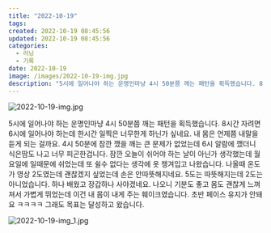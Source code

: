 ```yaml
---
title: "2022-10-19"
tags:
created: 2022-10-19 08:45:56
updated: 2022-10-19 08:45:56
categories:
  - 러닝
  - 기록
date: 2022-10-19
image: /images/2022-10-19-img.jpg
description: "5시에 일어나야 하는 운명인마냥 4시 50분쯤 깨는 패턴을 획득했습니다. 8시간 자려면 6시에 일어나야 하는데 한시간 일찍은 너무한게 하닌가 싶네요. 내 몸은 언제쯤 내말을 듣게 되는 걸까요. 4시 50분에 잠깐 깼을 깨는 큰 문제가 없었는데 6시 알람에 깼더니 식은땀도 나고 너무 피곤"
---
```


![2022-10-19-img.jpg](/images/2022-10-19-img.jpg)
 
 

5시에 일어나야 하는 운명인마냥 4시 50분쯤 깨는 패턴을 획득했습니다. 8시간 자려면 6시에 일어나야 하는데 한시간 일찍은 너무한게 하닌가 싶네요. 내 몸은 언제쯤 내말을 듣게 되는 걸까요.
4시 50분에 잠깐 깼을 깨는 큰 문제가 없었는데 6시 알람에 깼더니 식은땀도 나고 너무 피곤한겁니다. 잠깐 오늘이 쉬어야 하는 날이 아닌가 생각했는데 월요일에 일때문에 쉬었는데 또 쉴수 없다는 생각에 옷 챙겨입고 나왔습니다. 
나올때 온도가 영상 2도였는데 괜찮겠지 싶었는데 손은 안따뜻해지네요. 5도는 따뜻해지는데 2도는 아니었습니다. 하나 배웠고 장갑하나 사야겠네요.
나오니 기분도 좋고 몸도 괜찮게 느껴져서 가볍게 뛰었는데 이건 내 몸이 내게 주는 훼이크였습니다. 초반 페이스 유지가 안돼요 ㅋㅋㅋㅋ 그래도 목표는 달성하고 왔습니다.

 
 ![2022-10-19-img_1.jpg](/images/2022-10-19-img_1.jpg)
